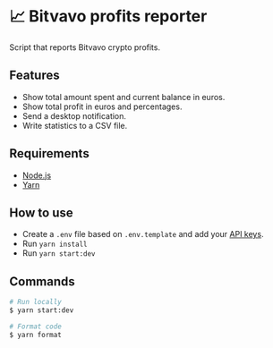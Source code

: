 # 📈 Bitvavo profits reporter

Script that reports Bitvavo crypto profits.

## Features

- Show total amount spent and current balance in euros.
- Show total profit in euros and percentages.
- Send a desktop notification.
- Write statistics to a CSV file.

## Requirements

- [Node.js](https://nodejs.org/)
- [Yarn](https://classic.yarnpkg.com/docs/install)

## How to use

- Create a `.env` file based on `.env.template` and add your [API keys](https://account.bitvavo.com/user/api).
- Run `yarn install`
- Run `yarn start:dev`

## Commands

```sh
# Run locally
$ yarn start:dev

# Format code
$ yarn format
```
